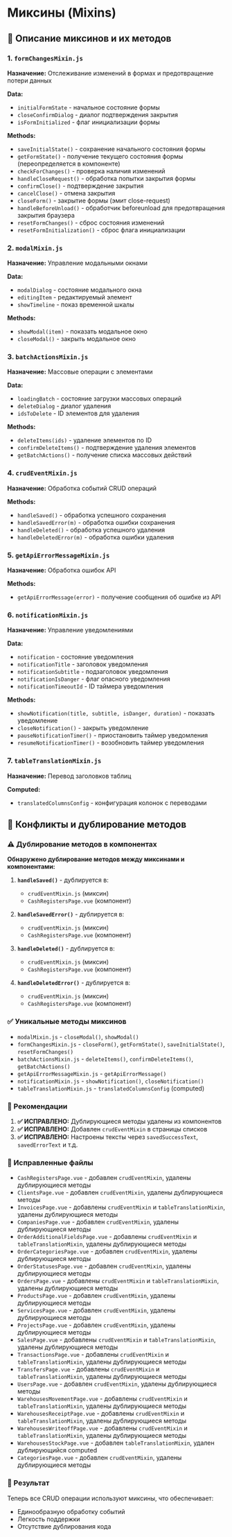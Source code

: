 # Миксины (Mixins)

## 📁 Описание миксинов и их методов

### 1. `formChangesMixin.js`
**Назначение:** Отслеживание изменений в формах и предотвращение потери данных

**Data:**
- `initialFormState` - начальное состояние формы
- `closeConfirmDialog` - диалог подтверждения закрытия
- `isFormInitialized` - флаг инициализации формы

**Methods:**
- `saveInitialState()` - сохранение начального состояния формы
- `getFormState()` - получение текущего состояния формы (переопределяется в компоненте)
- `checkForChanges()` - проверка наличия изменений
- `handleCloseRequest()` - обработка попытки закрытия формы
- `confirmClose()` - подтверждение закрытия
- `cancelClose()` - отмена закрытия
- `closeForm()` - закрытие формы (эмит close-request)
- `handleBeforeUnload()` - обработчик beforeunload для предотвращения закрытия браузера
- `resetFormChanges()` - сброс состояния изменений
- `resetFormInitialization()` - сброс флага инициализации

### 2. `modalMixin.js`
**Назначение:** Управление модальными окнами

**Data:**
- `modalDialog` - состояние модального окна
- `editingItem` - редактируемый элемент
- `showTimeline` - показ временной шкалы

**Methods:**
- `showModal(item)` - показать модальное окно
- `closeModal()` - закрыть модальное окно

### 3. `batchActionsMixin.js`
**Назначение:** Массовые операции с элементами

**Data:**
- `loadingBatch` - состояние загрузки массовых операций
- `deleteDialog` - диалог удаления
- `idsToDelete` - ID элементов для удаления

**Methods:**
- `deleteItems(ids)` - удаление элементов по ID
- `confirmDeleteItems()` - подтверждение удаления элементов
- `getBatchActions()` - получение списка массовых действий

### 4. `crudEventMixin.js`
**Назначение:** Обработка событий CRUD операций

**Methods:**
- `handleSaved()` - обработка успешного сохранения
- `handleSavedError(m)` - обработка ошибки сохранения
- `handleDeleted()` - обработка успешного удаления
- `handleDeletedError(m)` - обработка ошибки удаления

### 5. `getApiErrorMessageMixin.js`
**Назначение:** Обработка ошибок API

**Methods:**
- `getApiErrorMessage(error)` - получение сообщения об ошибке из API

### 6. `notificationMixin.js`
**Назначение:** Управление уведомлениями

**Data:**
- `notification` - состояние уведомления
- `notificationTitle` - заголовок уведомления
- `notificationSubtitle` - подзаголовок уведомления
- `notificationIsDanger` - флаг опасного уведомления
- `notificationTimeoutId` - ID таймера уведомления

**Methods:**
- `showNotification(title, subtitle, isDanger, duration)` - показать уведомление
- `closeNotification()` - закрыть уведомление
- `pauseNotificationTimer()` - приостановить таймер уведомления
- `resumeNotificationTimer()` - возобновить таймер уведомления

### 7. `tableTranslationMixin.js`
**Назначение:** Перевод заголовков таблиц

**Computed:**
- `translatedColumnsConfig` - конфигурация колонок с переводами

## 🔄 Конфликты и дублирование методов

### ⚠️ Дублирование методов в компонентах

**Обнаружено дублирование методов между миксинами и компонентами:**

1. **`handleSaved()`** - дублируется в:
   - `crudEventMixin.js` (миксин)
   - `CashRegistersPage.vue` (компонент)

2. **`handleSavedError()`** - дублируется в:
   - `crudEventMixin.js` (миксин) 
   - `CashRegistersPage.vue` (компонент)

3. **`handleDeleted()`** - дублируется в:
   - `crudEventMixin.js` (миксин)
   - `CashRegistersPage.vue` (компонент)

4. **`handleDeletedError()`** - дублируется в:
   - `crudEventMixin.js` (миксин)
   - `CashRegistersPage.vue` (компонент)

### ✅ Уникальные методы миксинов

- `modalMixin.js` - `closeModal()`, `showModal()`
- `formChangesMixin.js` - `closeForm()`, `getFormState()`, `saveInitialState()`, `resetFormChanges()`
- `batchActionsMixin.js` - `deleteItems()`, `confirmDeleteItems()`, `getBatchActions()`
- `getApiErrorMessageMixin.js` - `getApiErrorMessage()`
- `notificationMixin.js` - `showNotification()`, `closeNotification()`
- `tableTranslationMixin.js` - `translatedColumnsConfig` (computed)

### 🔧 Рекомендации

1. **✅ ИСПРАВЛЕНО:** Дублирующиеся методы удалены из компонентов
2. **✅ ИСПРАВЛЕНО:** Добавлен `crudEventMixin` в страницы списков
3. **✅ ИСПРАВЛЕНО:** Настроены тексты через `savedSuccessText`, `savedErrorText` и т.д.

### 📝 Исправленные файлы

- `CashRegistersPage.vue` - добавлен `crudEventMixin`, удалены дублирующиеся методы
- `ClientsPage.vue` - добавлен `crudEventMixin`, удалены дублирующиеся методы
- `InvoicesPage.vue` - добавлены `crudEventMixin` и `tableTranslationMixin`, удалены дублирующиеся методы
- `CompaniesPage.vue` - добавлен `crudEventMixin`, удалены дублирующиеся методы
- `OrderAdditionalFieldsPage.vue` - добавлены `crudEventMixin` и `tableTranslationMixin`, удалены дублирующиеся методы
- `OrderCategoriesPage.vue` - добавлен `crudEventMixin`, удалены дублирующиеся методы
- `OrderStatusesPage.vue` - добавлен `crudEventMixin`, удалены дублирующиеся методы
- `OrdersPage.vue` - добавлены `crudEventMixin` и `tableTranslationMixin`, удалены дублирующиеся методы
- `ProductsPage.vue` - добавлен `crudEventMixin`, удалены дублирующиеся методы
- `ServicesPage.vue` - добавлен `crudEventMixin`, удалены дублирующиеся методы
- `ProjectsPage.vue` - добавлен `crudEventMixin`, удалены дублирующиеся методы
- `SalesPage.vue` - добавлены `crudEventMixin` и `tableTranslationMixin`, удалены дублирующиеся методы
- `TransactionsPage.vue` - добавлены `crudEventMixin` и `tableTranslationMixin`, удалены дублирующиеся методы
- `TransfersPage.vue` - добавлены `crudEventMixin` и `tableTranslationMixin`, удалены дублирующиеся методы
- `UsersPage.vue` - добавлен `crudEventMixin`, удалены дублирующиеся методы
- `WarehousesMovementPage.vue` - добавлены `crudEventMixin` и `tableTranslationMixin`, удалены дублирующиеся методы
- `WarehousesReceiptPage.vue` - добавлены `crudEventMixin` и `tableTranslationMixin`, удалены дублирующиеся методы
- `WarehousesWriteoffPage.vue` - добавлены `crudEventMixin` и `tableTranslationMixin`, удалены дублирующиеся методы
- `WarehousesStockPage.vue` - добавлен `tableTranslationMixin`, удален дублирующийся computed
- `CategoriesPage.vue` - добавлен `crudEventMixin`, удалены дублирующиеся методы

### 🎯 Результат

Теперь все CRUD операции используют миксины, что обеспечивает:
- Единообразную обработку событий
- Легкость поддержки
- Отсутствие дублирования кода
